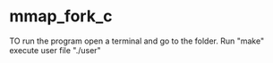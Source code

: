 # mmap_fork_c
TO run the program open a terminal and go to the folder.
Run "make"
execute user file "./user"
